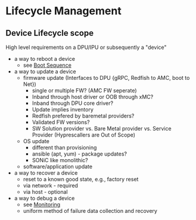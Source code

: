 # Lifecycle Management

## Device Lifecycle scope

High level requirements on a DPU/IPU or subsequently a "device"

* a way to reboot a device
  * see [Boot Sequence](BOOTSEQ.md)
* a way to update a device
  * firmware update (Interfaces to DPU {gRPC, Redfish to AMC, boot to Net})
    * single or multiple FW? (AMC FW seperate)
    * Inband through host driver or OOB through xMC?
    * Inband through DPU core driver?
    * Update implies inventory
    * Redfish prefered by baremetal providers?
    * Validated FW versions?
    * SW Solution provider vs. Bare Metal provider vs. Service Provider (Hyprescallers are Out of Scope)
  * OS update
    *  different than provisioning
    *  ansible (apt, yum) - package updates?
    *  SONiC like monolithic?
  * software/application update
* a way to recover a device
  * reset to a known good state, e.g., factory reset
  * via network - required
  * via host - optional
* a way to debug a device
  * see [Monitoring](MONITORING.md)
  * uniform method of failure data collection and recovery
